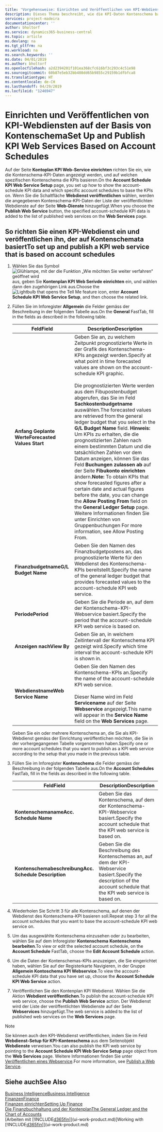 ```yaml
---
title: 'Vorgehensweise: Einrichten und Veröffentlichen von KPI-Webdiensten auf der Basis von Kontenschema | Microsoft Docs'
description: Dieses Thema beschreibt, wie die KPI-Daten Kontenschema basierend auf bestimmte Kontenschema angezeigt werden.
services: project-madeira
documentationcenter: ''
author: bholtorf
ms.service: dynamics365-business-central
ms.topic: article
ms.devlang: na
ms.tgt_pltfrm: na
ms.workload: na
ms.search.keywords: ''
ms.date: 04/01/2019
ms.author: bholtorf
ms.openlocfilehash: a2d2394201f101ea368cfc616bf3c293c4c51e98
ms.sourcegitcommit: 60b87e5eb32bb408dd65b9855c29159b1dfbfca8
ms.translationtype: HT
ms.contentlocale: de-CH
ms.lasthandoff: 04/29/2019
ms.locfileid: "1246947"
---
```

# <a name="set-up-and-publish-kpi-web-services-based-on-account-schedules"></a><span data-ttu-id="498af-103">Einrichten und Veröffentlichen von KPI-Webdiensten auf der Basis von Kontenschema</span><span class="sxs-lookup"><span data-stu-id="498af-103">Set Up and Publish KPI Web Services Based on Account Schedules</span></span>
<span data-ttu-id="498af-104">Auf der Seite **Kontoplan KPI Web-Service einrichten** richten Sie ein, wie die Kontenschema-KPI-Daten angezeigt werden, und auf welchen spezifischen Kontenschema die KPIs basieren.</span><span class="sxs-lookup"><span data-stu-id="498af-104">On the **Account Schedule KPI Web Service Setup** page, you set up how to show the account-schedule KPI data and which specific account schedules to base the KPIs on.</span></span> <span data-ttu-id="498af-105">Wenn Sie die Schaltfläche **Webdienst veröffentlichen** wählen, werden die angegebenen Kontenschema-KPI-Daten der Liste der veröffentlichten Webdienste auf der Seite **Web-Dienste** hinzugefügt.</span><span class="sxs-lookup"><span data-stu-id="498af-105">When you choose the **Publish Web Service** button, the specified account-schedule KPI data is added to the list of published web services on the **Web Services** page.</span></span>  

## <a name="to-set-up-and-publish-a-kpi-web-service-that-is-based-on-account-schedules"></a><span data-ttu-id="498af-106">So richten Sie einen KPI-Webdienst ein und veröffentlichen ihn, der auf Kontenschemata basiert</span><span class="sxs-lookup"><span data-stu-id="498af-106">To set up and publish a KPI web service that is based on account schedules</span></span>  
1.  <span data-ttu-id="498af-107">Wählen Sie das Symbol ![Glühlampe, mit der die Funktion „Wie möchten Sie weiter verfahren“ geöffnet wird](media/ui-search/search_small.png "Wie möchten Sie weiter verfahren?") aus, geben Sie **Kontenplan KPI Web Serivde einrichten** ein, und wählen dann den zugehörigen Link aus.</span><span class="sxs-lookup"><span data-stu-id="498af-107">Choose the ![Lightbulb that opens the Tell Me feature](media/ui-search/search_small.png "Tell me what you want to do") icon, enter **Account Schedule KPI Web Service Setup**, and then choose the related link.</span></span>  
2.  <span data-ttu-id="498af-108">Füllen Sie im Inforegister **Allgemein** die Felder gemäss der Beschreibung in der folgenden Tabelle aus.</span><span class="sxs-lookup"><span data-stu-id="498af-108">On the **General** FastTab, fill in the fields as described in the following table.</span></span>  

    |<span data-ttu-id="498af-109">Feld</span><span class="sxs-lookup"><span data-stu-id="498af-109">Field</span></span>|<span data-ttu-id="498af-110">Description</span><span class="sxs-lookup"><span data-stu-id="498af-110">Description</span></span>|  
    |---------------------------------|---------------------------------------|  
    |<span data-ttu-id="498af-111">**Anfang Geplante Werte**</span><span class="sxs-lookup"><span data-stu-id="498af-111">**Forecasted Values Start**</span></span>|<span data-ttu-id="498af-112">Geben Sie an, zu welchem Zeitpunkt prognostizierte Werte in der Grafik des Kontenschema-KPIs angezeigt werden.</span><span class="sxs-lookup"><span data-stu-id="498af-112">Specify at what point in time forecasted values are shown on the account-schedule KPI graphic.</span></span><br /><br /> <span data-ttu-id="498af-113">Die prognostizierten Werte werden aus dem Fibupostenbudget abgerufen, das Sie im Feld **Sachkostenbudgetname** auswählen.</span><span class="sxs-lookup"><span data-stu-id="498af-113">The forecasted values are retrieved from the general ledger budget that you select in the **G/L Budget Name** field.</span></span> <span data-ttu-id="498af-114">**Hinweis:**  Um KPIs zu erhalten, die die prognostizierten Zahlen nach einem bestimmten Datum und die tatsächlichen Zahlen vor dem Datum anzeigen, können Sie das Feld **Buchungen zulassen ab** auf der Seite **Fibukonto einrichten** ändern.</span><span class="sxs-lookup"><span data-stu-id="498af-114">**Note:**  To obtain KPIs that show forecasted figures after a certain date and actual figures before the date, you can change the **Allow Posting From** field on the **General Ledger Setup** page.</span></span> <span data-ttu-id="498af-115">Weitere Informationen finden Sie unter Einrichten von Gruppenbuchungen </span><span class="sxs-lookup"><span data-stu-id="498af-115">For more information, see Allow Posting From.</span></span>|  
    |<span data-ttu-id="498af-116">**Finanzbudgetname**</span><span class="sxs-lookup"><span data-stu-id="498af-116">**G/L Budget Name**</span></span>|<span data-ttu-id="498af-117">Geben Sie den Namen des Finanzbudgetpostens an, das prognostizierte Werte für den Webdienst des Kontenschema-KPIs bereitstellt.</span><span class="sxs-lookup"><span data-stu-id="498af-117">Specify the name of the general ledger budget that provides forecasted values to the account-schedule KPI web service.</span></span>|  
    |<span data-ttu-id="498af-118">**Periode**</span><span class="sxs-lookup"><span data-stu-id="498af-118">**Period**</span></span>|<span data-ttu-id="498af-119">Geben Sie die Periode an, auf dem der Kontenschema-KPI-Webservice basiert.</span><span class="sxs-lookup"><span data-stu-id="498af-119">Specify the period that the account-schedule KPI web service is based on.</span></span>|  
    |<span data-ttu-id="498af-120">**Anzeigen nach**</span><span class="sxs-lookup"><span data-stu-id="498af-120">**View By**</span></span>|<span data-ttu-id="498af-121">Geben Sie an, in welchem Zeitintervall der Kontenschema KPI gezeigt wird.</span><span class="sxs-lookup"><span data-stu-id="498af-121">Specify which time interval the account-schedule KPI is shown in.</span></span>|  
    |<span data-ttu-id="498af-122">**Webdienstname**</span><span class="sxs-lookup"><span data-stu-id="498af-122">**Web Service Name**</span></span>|<span data-ttu-id="498af-123">Geben Sie den Namen des Kontenschema-KPIs an.</span><span class="sxs-lookup"><span data-stu-id="498af-123">Specify the name of the account-schedule KPI web service.</span></span><br /><br /> <span data-ttu-id="498af-124">Dieser Name wird im Feld **Servicename** auf der Seite **Webservice** angezeigt.</span><span class="sxs-lookup"><span data-stu-id="498af-124">This name will appear in the **Service Name** field on the **Web Services** page.</span></span>|  

    <span data-ttu-id="498af-125">Geben Sie ein oder mehrere Kontenschema an, die Sie als KPI-Webdienst gemäss der Einrichtung veröffentlichen möchten, die Sie in der vorhergegangenen Tabelle vorgenommen haben.</span><span class="sxs-lookup"><span data-stu-id="498af-125">Specify one or more account schedules that you want to publish as a KPI web service according to the setup that you made in the previous table.</span></span>  

3.  <span data-ttu-id="498af-126">Füllen Sie im Inforegister **Kontenschema** die Felder gemäss der Beschreibung in der folgenden Tabelle aus.</span><span class="sxs-lookup"><span data-stu-id="498af-126">On the **Account Schedules** FastTab, fill in the fields as described in the following table.</span></span>  

    |<span data-ttu-id="498af-127">Feld</span><span class="sxs-lookup"><span data-stu-id="498af-127">Field</span></span>|<span data-ttu-id="498af-128">Description</span><span class="sxs-lookup"><span data-stu-id="498af-128">Description</span></span>|  
    |---------------------------------|---------------------------------------|  
    |<span data-ttu-id="498af-129">**Kontenschemaname**</span><span class="sxs-lookup"><span data-stu-id="498af-129">**Acc. Schedule Name**</span></span>|<span data-ttu-id="498af-130">Geben Sie das Kontenschema, auf dem der Kontenschema-KPI-Webservice basiert.</span><span class="sxs-lookup"><span data-stu-id="498af-130">Specify the account schedule that the KPI web service is based on.</span></span>|  
    |<span data-ttu-id="498af-131">**Kontenschemabeschreibung**</span><span class="sxs-lookup"><span data-stu-id="498af-131">**Acc. Schedule Description**</span></span>|<span data-ttu-id="498af-132">Geben Sie die Beschreibung des Kontenschemas an, auf dem der KPI-Webservice basiert.</span><span class="sxs-lookup"><span data-stu-id="498af-132">Specify the description of the account schedule that the KPI web service is based on.</span></span>|  

4.  <span data-ttu-id="498af-133">Wiederholen Sie Schritt 3 für alle Kontenschema, auf denen der Webdienst des Kontenschema-KPI basieren soll.</span><span class="sxs-lookup"><span data-stu-id="498af-133">Repeat step 3 for all the account schedules that you want to base the account-schedule KPI web service on.</span></span>  
5.  <span data-ttu-id="498af-134">Um das ausgewählte Kontenschema einzusehen oder zu bearbeiten, wählen Sie auf dem Inforegister **Kontenschema** **Kontenschema bearbeiten**.</span><span class="sxs-lookup"><span data-stu-id="498af-134">To view or edit the selected account schedule, on the **Account Schedule** FastTab, choose the **Edit Account Schedule** action.</span></span>  
6.  <span data-ttu-id="498af-135">Um die Daten der Kontenschemas-KPIs anzuzeigen, die Sie eingerichtet haben, wählen Sie auf der Registerkarte Navigieren, in der Gruppe **Allgemein Kontoschema KPI Webservice**.</span><span class="sxs-lookup"><span data-stu-id="498af-135">To view the account-schedule KPI data that you have set up, choose the **Account Schedule KPI Web Service** action.</span></span>  
7.  <span data-ttu-id="498af-136">Veröffentlichen Sie den Kontenplan KPI Webdienst. Wählen Sie die Aktion **Webdient veröffentlichen**.</span><span class="sxs-lookup"><span data-stu-id="498af-136">To publish the account-schedule KPI web service, choose the **Publish Web Service** action.</span></span> <span data-ttu-id="498af-137">Der Webdienst wird der Liste der veröffentlichten Webdienste auf der Seite **Webservices** hinzugefügt.</span><span class="sxs-lookup"><span data-stu-id="498af-137">The web service is added to the list of published web services on the **Web Services** page.</span></span>  

> [!NOTE]  
>  <span data-ttu-id="498af-138">Sie können auch den KPI-Webdienst veröffentlichen, indem Sie im Feld **Webdienst-Setup für KPI-Kontenschema** aus dem Seitenobjekt **Webdienste** verweisen.</span><span class="sxs-lookup"><span data-stu-id="498af-138">You can also publish the KPI web service by pointing to the **Account Schedule KPI Web Service Setup** page object from the **Web Services** page.</span></span> <span data-ttu-id="498af-139">Weitere Informationen finden Sie unter [Veröffentlichen eines Webservice](across-how-publish-web-service.md).</span><span class="sxs-lookup"><span data-stu-id="498af-139">For more information, see [Publish a Web Service](across-how-publish-web-service.md).</span></span>  

## <a name="see-also"></a><span data-ttu-id="498af-140">Siehe auch</span><span class="sxs-lookup"><span data-stu-id="498af-140">See Also</span></span>  
[<span data-ttu-id="498af-141">Business Intelligence</span><span class="sxs-lookup"><span data-stu-id="498af-141">Business Intelligence</span></span>](bi.md)  
[<span data-ttu-id="498af-142">Finanzen</span><span class="sxs-lookup"><span data-stu-id="498af-142">Finance</span></span>](finance.md)  
[<span data-ttu-id="498af-143">Finanzen einrichten</span><span class="sxs-lookup"><span data-stu-id="498af-143">Setting Up Finance</span></span>](finance-setup-finance.md)  
[<span data-ttu-id="498af-144">Die Finanzbuchhaltung und der Kontenplan</span><span class="sxs-lookup"><span data-stu-id="498af-144">The General Ledger and the Chart of Accounts</span></span>](finance-general-ledger.md)  
<span data-ttu-id="498af-145">[Arbeiten mit [!INCLUDE[d365fin](includes/d365fin_md.md)]](ui-work-product.md)</span><span class="sxs-lookup"><span data-stu-id="498af-145">[Working with [!INCLUDE[d365fin](includes/d365fin_md.md)]](ui-work-product.md)</span></span>
